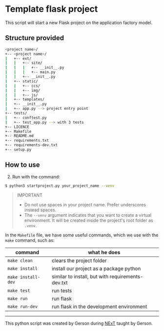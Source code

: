# Template flask project
This script will start a new Flask project on the application factory model.      

## Structure provided
~~~sh
<project name>/
+-- <project name>/
|   +-- ext/ 
|   |   +-- site/
|   |   |   +-- __init__.py
|   |   |   +-- main.py
|   |   +-- __init__.py
|   +-- static/
|   |   +-- ccs/
|   |   +-- img/
|   |   +-- js/
|   +-- templates/
|   +-- __init__.py
|   +-- app.py --> project entry point
+-- tests/
|   +-- conftest.py
|   +-- test_app.py --> with 3 tests
+-- LICENCE
+-- Makefile
+-- README.md
+-- requirements.txt
+-- requirements-dev.txt
+-- setup.py
~~~

## How to use
2. Run with the command:
~~~sh
$ python3 startproject.py your_project_name --venv
~~~
> IMPORTANT
> - Do not use spaces in your project name.  Prefer underscores instead spaces.
> - The `--venv` argument indicates that you want to create a virtual environment.  It will be created inside the project's root folder as `.venv`.   

In the `Makefile` file, we have some useful commands, which we use with the `make` command, such as:   

| **command**        | **what he does**                                  |
|--------------------|---------------------------------------------------|
| `make clean`       | clears the project folder                         |
| `make install`     | install our project as a package python           |
| `make install-dev` | similar to install, but with requirements-dev.txt |
| `make test`        | run tests                                         |
| `make run`         | run flask                                         |
| `make run-dev`     | run flask in the development environment          |

---

This python script was created by Gerson during [NExT](https://www.cesar.school/next-nova-experiencia-de-trabalho/) taught by Gerson.
